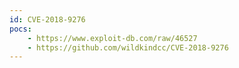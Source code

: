 ```yaml
---
id: CVE-2018-9276
pocs:
    - https://www.exploit-db.com/raw/46527
    - https://github.com/wildkindcc/CVE-2018-9276
---
```

